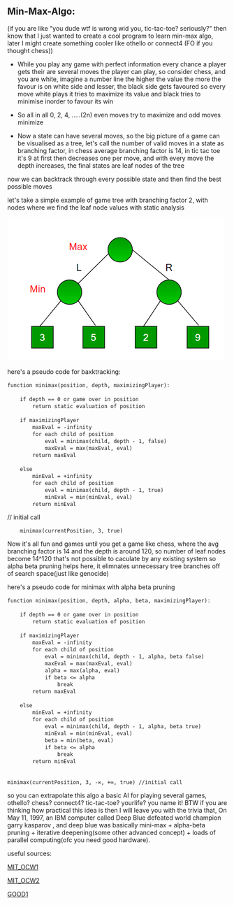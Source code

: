 ## Min-Max-Algo:

(if you are like "you dude wtf is wrong wid you, tic-tac-toe? seriously?" then know that I just wanted to create a cool program to learn min-max algo, later I might create something cooler like othello or connect4 (FO if you thought chess))

* While you play any game with perfect information every chance a player gets their are several moves the player can play, so consider chess, and you are white, imagine a number line the higher the value the more the favour is on white side and lesser, the black side gets favoured so every move white plays it tries to maximize its value and black tries to minimise inorder to favour its win

* So all in all 0, 2, 4, .....(2n) even moves try to maximize and odd moves minimize

* Now a state can have several moves, so the big picture of a game can be visualised as a tree, let's call the number of valid moves in a state as branching factor, in chess average branching factor is 14, in tic tac toe it's 9 at first then decreases one per move, and with every move the depth increases, the final states are leaf nodes of the tree

now we can backtrack through every possible state and then find the best possible moves

let's take a simple example of game tree with branching factor 2, with nodes where we find the leaf node values with static analysis

![GitHub Logo](images/minmax.png)

here's a pseudo code for baxktracking:

	function minimax(position, depth, maximizingPlayer):

		if depth == 0 or game over in position
			return static evaluation of position
 
		if maximizingPlayer
			maxEval = -infinity
			for each child of position
				eval = minimax(child, depth - 1, false)
				maxEval = max(maxEval, eval)
			return maxEval
 
		else
			minEval = +infinity
			for each child of position
				eval = minimax(child, depth - 1, true)
				minEval = min(minEval, eval)
			return minEval
 
 
// initial call

    	minimax(currentPosition, 3, true)



Now it's all fun and games until you get a game like chess, where the avg branching factor is 14 and the depth is around 120, so number of leaf nodes become 14^120 that's not possible to caculate by any existing system so alpha beta pruning helps here, it elimnates unnecessary tree branches off of search space(just like genocide)

here's a pseudo code for minimax with alpha beta pruning

	function minimax(position, depth, alpha, beta, maximizingPlayer):

		if depth == 0 or game over in position
			return static evaluation of position

		if maximizingPlayer
			maxEval = -infinity
			for each child of position
				eval = minimax(child, depth - 1, alpha, beta false)
				maxEval = max(maxEval, eval)
				alpha = max(alpha, eval)
				if beta <= alpha
					break
			return maxEval

		else
			minEval = +infinity
			for each child of position
				eval = minimax(child, depth - 1, alpha, beta true)
				minEval = min(minEval, eval)
				beta = min(beta, eval)
				if beta <= alpha
					break
			return minEval


	minimax(currentPosition, 3, -∞, +∞, true) //initial call


so you can extrapolate this algo a basic AI for playing several games, othello? chess? connect4? tic-tac-toe? yourlife? you name it!
BTW if you are thinking how practical this idea is then I will leave you with the trivia that, On May 11, 1997, an IBM computer called Deep Blue defeated world champion garry kasparov , and deep blue was basically mini-max + alpha-beta pruning + iterative deepening(some other advanced concept) + loads of parallel computing(ofc you need good hardware).

useful sources:

[MIT_OCW1](https://ocw.mit.edu/courses/electrical-engineering-and-computer-science/6-034-artificial-intelligence-fall-2010/lecture-videos/lecture-6-search-games-minimax-and-alpha-beta/)

[MIT_OCW2](https://ocw.mit.edu/courses/electrical-engineering-and-computer-science/6-034-artificial-intelligence-fall-2010/mega-recitation-videos/mega-recitation-3-games-minimax-alpha-beta/)

[GOOD1](https://www.hackerearth.com/blog/developers/minimax-algorithm-alpha-beta-pruning/)
